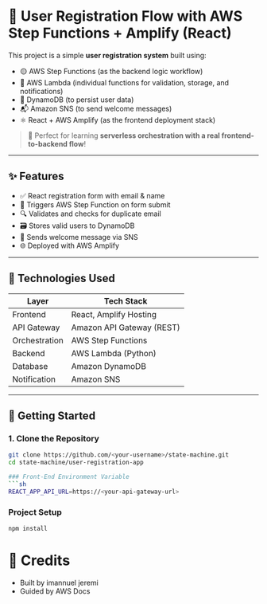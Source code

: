 # 🧠 User Registration Flow with AWS Step Functions + Amplify (React)

This project is a simple **user registration system** built using:

- 🟡 AWS Step Functions (as the backend logic workflow)
- 🧬 AWS Lambda (individual functions for validation, storage, and notifications)
- 🧱 DynamoDB (to persist user data)
- 📬 Amazon SNS (to send welcome messages)
- ⚛️ React + AWS Amplify (as the frontend deployment stack)

> 🚀 Perfect for learning **serverless orchestration with a real frontend-to-backend flow**!

---

## ✨ Features

- ✅ React registration form with email & name
- 🔁 Triggers AWS Step Function on form submit
- 🔍 Validates and checks for duplicate email
- 🗃️ Stores valid users to DynamoDB
- 📩 Sends welcome message via SNS
- 🌐 Deployed with AWS Amplify

---

## 🧰 Technologies Used

| Layer        | Tech Stack                   |
|--------------|------------------------------|
| Frontend     | React, Amplify Hosting        |
| API Gateway  | Amazon API Gateway (REST)     |
| Orchestration| AWS Step Functions            |
| Backend      | AWS Lambda (Python) |
| Database     | Amazon DynamoDB               |
| Notification | Amazon SNS                    |

---

## 🚀 Getting Started

### 1. Clone the Repository

```bash
git clone https://github.com/<your-username>/state-machine.git
cd state-machine/user-registration-app

### Front-End Environment Variable
```sh
REACT_APP_API_URL=https://<your-api-gateway-url>
```

### Project Setup

```sh
npm install
```

# 🙌 Credits
- Built by imannuel jeremi
- Guided by AWS Docs
